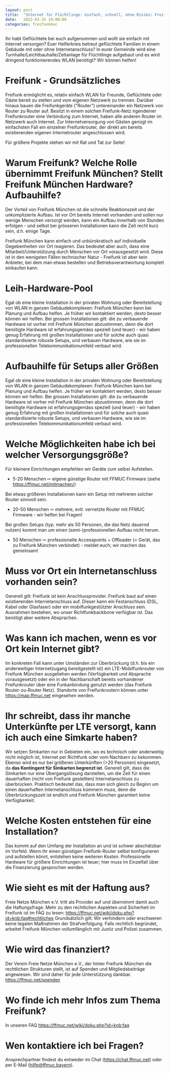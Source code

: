 ```yaml
---
layout: post
title:  "Internet für Flüchtlinge: einfach, schnell, ohne Risiko: Freifunk München - Fragen und Antworten"
date:   2022-03-25 19:00:00
categories: freifunkmuc
---
```


Ihr habt Geflüchtete bei euch aufgenommen und wollt sie einfach mit Internet versorgen? Euer Helferkreis betreut geflüchtete Familien in einem Gebäude mit oder ohne Internetanschluss? In eurer Gemeinde wird eine Turnhalle/Leichtbauhalle/Zeltanlage für Flüchtlinge aufgebaut und es wird dringend funktionierendes WLAN benötigt? Wir können helfen!


# Freifunk - Grundsätzliches

Freifunk ermöglicht es, relativ einfach WLAN für Freunde, Geflüchtete oder Gäste bereit zu stellen und vom eigenen Netzwerk zu trennen.
Darüber hinaus bauen die Freifunkgeräte ("Router") untereinander ein Netzwerk von Router zu Router auf. Besitzt in einem solchen Freifunk-Netz irgendeiner Freifunkrouter eine Verbindung zum Internet, haben alle anderen Router im Netzwerk auch Internet.
Zur Internetversorgung von Gästen genügt im einfachsten Fall ein einzelner Freifunkrouter, der direkt am bereits existierenden eigenen Internetrouter angeschlossen wird.

Für größere Projekte stehen wir mit Rat und Tat zur Seite!


# Warum Freifunk? Welche Rolle übernimmt Freifunk München? Stellt Freifunk München Hardware? Aufbauhilfe? 

Der Vorteil von Freifunk München ist die schnelle Reaktionszeit und der unkomplizierte Aufbau. Ist vor Ort bereits Internet vorhanden und sollen nur wenige Menschen versorgt werden, kann ein Aufbau innerhalb von Stunden erfolgen - und selbst bei grösseren Installationen kann die Zeit recht kurz sein, d.h. einige Tage.

Freifunk München kann einfach und unbürokratisch auf individuelle Gegebenheiten vor Ort reagieren. Das bedeutet aber auch, dass eine Mitarbeit/Unterstützung durch Menschen vor Ort vorausgesetzt wird. Diese ist in den wenigsten Fällen technischer Natur - Freifunk ist aber kein Anbieter, bei dem man etwas bestellen und Betriebsverantwortung komplett einkaufen kann.


# Leih-Hardware-Pool

Egal ob eine kleine Installation in der privaten Wohnung oder Bereitstellung von WLAN in ganzen Gebäudekomplexen: Freifunk München kann bei Planung und Aufbau helfen. Je früher wir kontaktiert werden, desto besser können wir helfen.
Bei grossen Installationen gilt: die zu verbauende Hardware ist vorher mit Freifunk München abzustimmen, denn die dort benötigte Hardware ist erfahrungsgemäss speziell (und teuer) - wir haben genug Erfahrung mit großen Installationen und für solche auch quasi standardisierte robuste Setups, und verbauen Hardware, wie sie im professionellen Telekommunikationumfeld verbaut wird.


# Aufbauhilfe für Setups aller Größen

Egal ob eine kleine Installation in der privaten Wohnung oder Bereitstellung von WLAN in ganzen Gebäudekomplexen: Freifunk München kann bei Planung und Aufbau helfen. Je früher wir kontaktiert werden, desto besser können wir helfen.
Bei grossen Installationen gilt: die zu verbauende Hardware ist vorher mit Freifunk München abzustimmen, denn die dort benötigte Hardware ist erfahrungsgemäss speziell (und teuer) - wir haben genug Erfahrung mit großen Installationen und für solche auch quasi standardisierte robuste Setups, und verbauen Hardware, wie sie im professionellen Telekommunikationumfeld verbaut wird.


# Welche Möglichkeiten habe ich bei welcher Versorgungsgröße?

Für kleinere Einrichtungen empfehlen wir Geräte zum selbst Aufstellen.
 - 5-20 Menschen ⇨ eigene günstige Router mit FFMUC Firmware (siehe https://ffmuc.net/mitmachen/)

Bei etwas größeren Installationen kann ein Setup mit mehreren solcher Router sinnvoll sein.
 - 20-50 Menschen ⇨ mehrere, evtl. vernetzte Router mit FFMUC Firmware - wir helfen bei Fragen!

Bei großen Setups (typ. mehr als 50 Personen, die das Netz dauernd nutzen) kommt man um einen (semi-)professionellen Aufbau nicht herum.
 - 50 Menschen ⇨ professionelle Accesspoints + Offloader (= Gerät, das zu Freifunk München verbindet) - meldet euch; wir machen das gemeinsam!


# Muss vor Ort ein Internetanschluss vorhanden sein?

Generell gilt: Freifunk ist kein Anschlussprovider. Freifunk baut auf einen existierenden Internetanschluss auf. Dieser kann ein Festanschluss (DSL, Kabel oder Glasfaser) oder ein mobilfunkgestützter Anschluss sein. Ausnahmen bestehen, wo unser Richtfunkbackbone verfügbar ist. Das benötigt aber weitere Absprachen.


# Was kann ich machen, wenn es vor Ort kein Internet gibt?

Im konkreten Fall kann unter Umständen zur Überbrückung (d.h. bis ein anderweitiger Internetzugang bereitgestellt ist) ein LTE-Mobilfunkrouter von Freifunk München ausgeliehen werden (Verfügbarkeit und Absprache vorausgesetzt) oder ein in der Nachbarschaft bereits vorhandener Freifunkrouter über eine Funkanbindung genutzt werden (das Freifunk Router-zu-Router Netz). Standorte von Freifunkroutern können unter https://map.ffmuc.net eingesehen werden.


# Ihr schreibt, dass ihr manche Unterkünfte per LTE versorgt, kann ich auch eine Simkarte haben?

Wir setzen Simkarten nur in Gebieten ein, wo es technisch oder anderweitig nicht möglich ist, Internet per Richtfunk oder vom Nachbarn zu bekommen. Ebenso wird es nur bei größeren Unterkünften (>20 Personen) eingesetzt,​​​ da​​ **das Kontingent für Simkarten begrenzt ist**. Generell gilt, dass die Simkarten nur eine Übergangslösung darstellen, um die Zeit für einen dauerhaften (nicht von Freifunk gestellten) Internetanschluss zu überbrücken. Praktisch bedeutet das, dass man sich gleich zu Beginn um einen dauerhaften Internetanschluss kümmern muss, denn die Überbrückungszeit ist endlich und Freifunk München garantiert keine Verfügbarkeit.


# Welche Kosten entstehen für eine Installation?

Das kommt auf den Umfang der Installation an und ist schwer abschätzbar im Vorfeld. Wenn ihr einen günstigen Freifunk-Router selbst konfigurieren und aufstellen könnt, entstehen keine weiteren Kosten. Professionelle Hardware für größere Einrichtungen ist teuer; hier muss im Einzelfall über die Finanzierung gesprochen werden.


# Wie sieht es mit der Haftung aus?

Freie Netze München e.V. tritt als Provider auf und übernimmt damit auch die Haftungsfrage. Mehr zu den rechtlichen Aspekten und Sicherheit im Freifunk ist im FAQ zu lesen: https://ffmuc.net/wiki/doku.php?id=knb:faq#rechtliches
Grundsätzlich gilt: Wir verhindern oder erschweren keine legalen Maßnahmen der Strafverfolgung. Falls rechtlich begründet, arbeitet Freifunk München vollumfänglich mit Justiz und Polizei zusammen.


# Wie wird das finanziert?

Der Verein Freie Netze München e.V., der hinter Freifunk München die rechtlichen Strukturen stellt, ist auf Spenden und Mitgliedsbeiträge angewiesen. Wir sind daher für jede Unterstützung dankbar. https://ffmuc.net/spenden


# Wo finde ich mehr Infos zum Thema Freifunk?

In unseren FAQ https://ffmuc.net/wiki/doku.php?id=knb:faq


# Wen kontaktiere ich bei Fragen?

Ansprechpartner findest du entweder im Chat (https://chat.ffmuc.net) oder per E-Mail (hilfe@ffmuc.bayern).